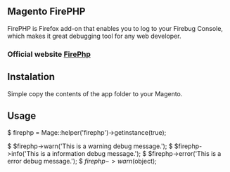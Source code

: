 ## Magento FirePHP

FirePHP is Firefox add-on that enables you to log to your Firebug Console, which makes it great debugging tool for any web developer.

### Official website [FirePhp](http://firephp.org)

## Instalation

Simple copy the contents of the app folder to your Magento.

## Usage

$ firephp = Mage::helper('firephp')->getinstance(true);
        
$ $firephp->warn('This is a warning debug message.'); 
$ $firephp->info('This is a information debug message.');
$ $firephp->error('This is a error debug message.');
$ $firephp->warn($object);
